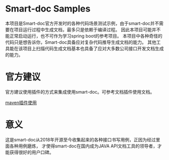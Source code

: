 # Smart-doc Samples
本项目是Smart-doc官方开发时的各种代码场景测试示例，由于smart-doc并不需要在项目运行过程中生成文档，最多只是依赖于编译过程。
因此本项目可能并不能正常启动运行，也不可作为学习spring boot的参考项目。
本项目中各种奇怪的代码只是想告诉你，Smart-doc具备应对复杂代码推导生成文档的能力。
其他工具能在该项目上扫描代码生成文档基本也具备了应对大多数公司接口开发文档生成的能力。

# 官方建议
官方建议使用插件的方式来集成使用smart-doc。可参考文档插件使用文档。

[maven插件使用](https://gitee.com/smart-doc-team/smart-doc/wikis/smart-doc%20maven插件?sort_id=1791450)

# 意义
这是smart-doc从2018年开源至今收集起来的各种接口书写用例，正因为经过里面各种用例磨炼，
才使得smart-doc在国内成为JAVA API文档工具的领导者，才能获得很好的用户口碑。